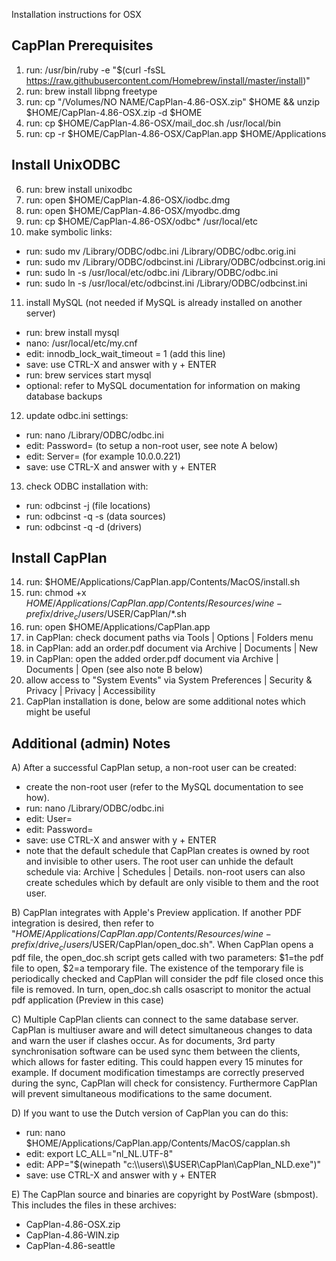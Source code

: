Installation instructions for OSX

CapPlan Prerequisites
------------------------

1. run: /usr/bin/ruby -e "$(curl -fsSL https://raw.githubusercontent.com/Homebrew/install/master/install)"
2. run: brew install libpng freetype
3. run: cp "/Volumes/NO NAME/CapPlan-4.86-OSX.zip" $HOME && unzip $HOME/CapPlan-4.86-OSX.zip -d $HOME
4. run: cp $HOME/CapPlan-4.86-OSX/mail_doc.sh /usr/local/bin
5. run: cp -r $HOME/CapPlan-4.86-OSX/CapPlan.app $HOME/Applications

Install UnixODBC
------------------------

6. run: brew install unixodbc
7. run: open $HOME/CapPlan-4.86-OSX/iodbc.dmg
8. run: open $HOME/CapPlan-4.86-OSX/myodbc.dmg
9. run: cp $HOME/CapPlan-4.86-OSX/odbc* /usr/local/etc
10. make symbolic links:
  - run: sudo mv /Library/ODBC/odbc.ini /Library/ODBC/odbc.orig.ini
  - run: sudo mv /Library/ODBC/odbcinst.ini /Library/ODBC/odbcinst.orig.ini
  - run: sudo ln -s /usr/local/etc/odbc.ini /Library/ODBC/odbc.ini
  - run: sudo ln -s /usr/local/etc/odbcinst.ini /Library/ODBC/odbcinst.ini

11. install MySQL (not needed if MySQL is already installed on another server)
  - run: brew install mysql
  - nano: /usr/local/etc/my.cnf
  - edit: innodb_lock_wait_timeout = 1 (add this line)
  - save: use CTRL-X and answer with y + ENTER
  - run: brew services start mysql
  - optional: refer to MySQL documentation for information on making database backups

12. update odbc.ini settings:
  - run: nano /Library/ODBC/odbc.ini
  - edit: Password=<MySQL root password> (to setup a non-root user, see note A below)
  - edit: Server=<MySQL server ip> (for example 10.0.0.221)
  - save: use CTRL-X and answer with y + ENTER

13. check ODBC installation with:
  - run: odbcinst -j      (file locations)
  - run: odbcinst -q -s   (data sources)
  - run: odbcinst -q -d   (drivers)

Install CapPlan
------------------------

14. run: $HOME/Applications/CapPlan.app/Contents/MacOS/install.sh
15. run: chmod +x $HOME/Applications/CapPlan.app/Contents/Resources/wine-prefix/drive_c/users/$USER/CapPlan/*.sh
16. run: open $HOME/Applications/CapPlan.app
17. in CapPlan: check document paths via Tools | Options | Folders menu
18. in CapPlan: add an order.pdf document via Archive | Documents | New
19. in CapPlan: open the added order.pdf document via Archive | Documents | Open (see also note B below)
20. allow access to "System Events" via System Preferences | Security & Privacy | Privacy | Accessibility
21. CapPlan installation is done, below are some additional notes which might be useful

Additional (admin) Notes
------------------------

A) After a successful CapPlan setup, a non-root user can be created:
  - create the non-root user (refer to the MySQL documentation to see how). 
  - run: nano /Library/ODBC/odbc.ini
  - edit: User=<MySQL non-root user>
  - edit: Password=<MySQL user password>
  - save: use CTRL-X and answer with y + ENTER
  - note that the default schedule that CapPlan creates is owned by root and invisible to other users. The
    root user can unhide the default schedule via: Archive | Schedules | Details. non-root users can also
    create schedules which by default are only visible to them and the root user.

B) CapPlan integrates with Apple's Preview application. If another PDF integration is desired, then refer to
   "$HOME/Applications/CapPlan.app/Contents/Resources/wine-prefix/drive_c/users/$USER/CapPlan/open_doc.sh".
   When CapPlan opens a pdf file, the open_doc.sh script gets called with two parameters: $1=the pdf file to
   open, $2=a temporary file. The existence of the temporary file is periodically checked and CapPlan will
   consider the pdf file closed once this file is removed. In turn, open_doc.sh calls osascript to monitor
   the actual pdf application (Preview in this case)

C) Multiple CapPlan clients can connect to the same database server. CapPlan is multiuser aware and will detect
   simultaneous changes to data and warn the user if clashes occur. As for documents, 3rd party synchronisation
   software can be used sync them between the clients, which allows for faster editing. This could happen every
   15 minutes for example. If document modification timestamps are correctly preserved during the sync, CapPlan
   will check for consistency. Furthermore CapPlan will prevent simultaneous modifications to the same document.

D) If you want to use the Dutch version of CapPlan you can do this:
  - run: nano $HOME/Applications/CapPlan.app/Contents/MacOS/capplan.sh
  - edit: export LC_ALL="nl_NL.UTF-8"
  - edit: APP="$(winepath "c:\\users\\$USER\\CapPlan\\CapPlan_NLD.exe")"
  - save: use CTRL-X and answer with y + ENTER

E) The CapPlan source and binaries are copyright by PostWare (sbmpost). This includes the files in these archives:
  - CapPlan-4.86-OSX.zip
  - CapPlan-4.86-WIN.zip
  - CapPlan-4.86-seattle
